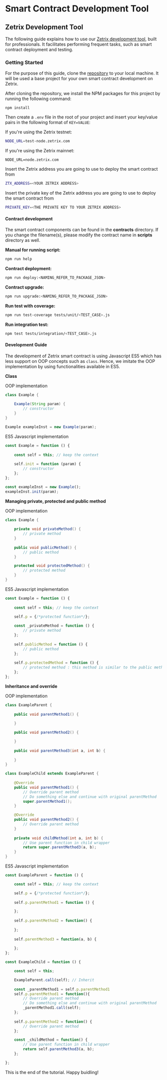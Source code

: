 # Smart Contract Development Tool

## Zetrix Development Tool

The following guide explains how to use our [Zetrix development tool](https://github.com/Zetrix-Chain/zetrix-development-tool), built for professionals. It facilitates performing frequent tasks, such as smart contract deployment and testing.

### Getting Started

For the purpose of this guide, clone the [repository](https://github.com/Zetrix-Chain/zetrix-development-tool) to your local machine. It will be used a base project for your own smart contract development on Zetrix.

After cloning the repository, we install the NPM packages for this project by running the following command:

```shell
npm install
```

Then create a `.env` file in the root of your project and insert your key/value pairs in the following format of `KEY=VALUE`:

If you're using the Zetrix testnet:

```sh
NODE_URL=test-node.zetrix.com
```

If you're using the Zetrix mainnet:

```shell
NODE_URL=node.zetrix.com
```

Insert the Zetrix address you are going to use to deploy the smart contract from

```sh
ZTX_ADDRESS=<YOUR ZETRIX ADDRESS>
```

Insert the private key of the Zetrix address you are going to use to deploy the smart contract from

```sh
PRIVATE_KEY=<THE PRIVATE KEY TO YOUR ZETRIX ADDRESS>
```

#### Contract development

The smart contract components can be found in the **contracts** directory. If you change the filename(s), please modify the contract name in **scripts** directory as well.

**Manual for running script:**

```sh
npm run help
```

**Contract deployment:**

```sh
npm run deploy:<NAMING_REFER_TO_PACKAGE_JSON>
```

**Contract upgrade:**

```sh
npm run upgrade:<NAMING_REFER_TO_PACKAGE_JSON>
```

**Run test with coverage:**

```sh
npm run test-coverage tests/unit/<TEST_CASE>.js
```

**Run integration test:**

```sh
npm test tests/integration/<TEST_CASE>.js
```

#### Development Guide

The development of Zetrix smart contract is using Javascript ES5 which has less support on OOP concepts such as `class`. Hence, we imitate the OOP implementation by using functionalities available in ES5.

**Class**

OOP implementation

```java
class Example {
    
    Example(String param) {
        // constructor
    }
}

Example exampleInst = new Example(param);
```

ES5 Javascript implementation

```javascript
const Example = function () {
    
    const self = this; // keep the context
    
    self.init = function (param) {
        // constructor
    };
};

const exampleInst = new Example();
exampleInst.init(param);
```

**Managing private, protected and public method**

OOP implementation

```java
class Example {
    
    private void privateMethod() {
        // private method
    }
    
    public void publicMethod() {
        // public method
    }

    protected void protectedMethod() {
        // protected method
    }
}
```

ES5 Javascript implementation

```javascript
const Example = function () {
    
    const self = this; // keep the context

    self.p = {/*protected function*/};
    
    const _privateMethod = function () {
        // private method
    };
    
    self.publicMethod = function () {
        // public method
    };
    
    self.p.protectedMethod = function () {
        // protected method : this method is similar to the public method, but we just defined in `p` nameclass to differentiate  
    };
};
```

**Inheritance and override**

OOP implementation

```java
class ExampleParent {
    
    public void parentMethod1() {
        
    }

    public void parentMethod2() {

    }
    
    public void parentMethod3(int a, int b) {
        
    }
}

class ExampleChild extends ExampleParent {
    
    @Override
    public void parentMethod1() {
        // Override parent method
        // Do something else and continue with original parentMethod
        super.parentMethod1();
    }

    @Override
    public void parentMethod2() {
        // Override parent method
    }
    
    private void childMethod(int a, int b) {
        // Use parent function in child wrapper
        return super.parentMethod3(a, b);
    } 
}
```

ES5 Javascript implementation

```javascript
const ExampleParent = function () {

    const self = this; // keep the context

    self.p = {/*protected function*/};
    
    self.p.parentMethod1 = function () {

    };
    
    self.p.parentMethod2 = function() {
        
    };
    
    self.parentMethod3 = function(a, b) {
        
    };
};

const ExampleChild = function () {

    const self = this;

    ExampleParent.call(self); // Inherit
    
    const _parentMethod1 = self.p.parentMethod1
    self.p.parentMethod1 = function(){
        // Override parent method
        // Do something else and continue with original parentMethod
        _parentMethod1.call(self);
    };
    
    self.p.parentMethod2 = function() {
        // Override parent method
    };

    const _childMethod = function() {
        // Use parent function in child wrapper
        return self.parentMethod3(a, b);
    };

};
```

This is the end of the tutorial. Happy buidling!
